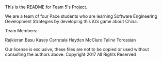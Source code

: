 This is the README for Team 5's Project.

We are a team of four Pace students who are learning Software Engineering Development Strategies by developing this iOS game about China.

Team Members:

Rajkieran Basu
Kasey Carratala
Hayden McClure
Taline Torossian

Our license is exclusive, these files are not to be copied or used without consulting the authors above.
Copyright 2017 All Rights Reserved
